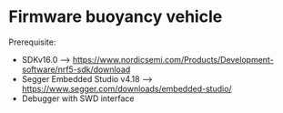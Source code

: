 # Firmware buoyancy vehicle 

Prerequisite:
* SDKv16.0 --> https://www.nordicsemi.com/Products/Development-software/nrf5-sdk/download
* Segger Embedded Studio v4.18 --> https://www.segger.com/downloads/embedded-studio/
* Debugger with SWD interface


